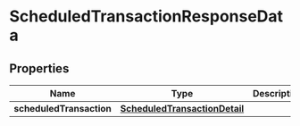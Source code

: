 

# ScheduledTransactionResponseData


## Properties

| Name | Type | Description | Notes |
|------------ | ------------- | ------------- | -------------|
|**scheduledTransaction** | [**ScheduledTransactionDetail**](ScheduledTransactionDetail.md) |  |  |



